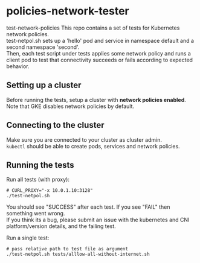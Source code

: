 # policies-network-tester
 test-network-policies
This repo contains a set of tests for Kubernetes network policies.  
test-netpol.sh sets up a 'hello' pod and service in namespace default and a second namespace 'second'.  
Then, each test script under tests applies some network policy and runs a client pod to test that connectivity succeeds or fails according to expected behavior.

## Setting up a cluster
Before running the tests, setup a cluster with **network policies enabled**.  
Note that GKE disables network policies by default.

## Connecting to the cluster
Make sure you are connected to your cluster as cluster admin.  
`kubectl` should be able to create pods, services and network policies.

## Running the tests

Run all tests (with proxy):
```
# CURL_PROXY="-x 10.0.1.10:3128"
./test-netpol.sh
```

You should see "SUCCESS" after each test.
If you see "FAIL" then something went wrong.  
If you think its a bug, please submit an issue with the kubernetes and CNI platform/version details, and the failing test.

Run a single test:
```
# pass relative path to test file as argument
./test-netpol.sh tests/alllow-all-without-internet.sh 
```
